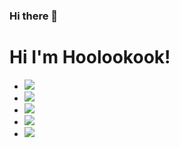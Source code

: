 ### Hi there 👋

<!--
**hoolookook/hoolookook** is a ✨ _special_ ✨ repository because its `README.md` (this file) appears on your GitHub profile.

Here are some ideas to get you started:

- 🔭 I’m currently working on ...
- 🌱 I’m currently learning ...
- 👯 I’m looking to collaborate on ...
- 🤔 I’m looking for help with ...
- 💬 Ask me about ...
- 📫 How to reach me: ...
- 😄 Pronouns: ...
- ⚡ Fun fact: ...
-->
<!--
<img src="https://img.shields.io/badge/이름-색상코드?style=flat-square&logo=로고명&logoColor=로고색"/>
<img src="https://img.shields.io/badge/이름-색상코드?style=flat-square&logo=로고명&logoColor=로고색"/>
<img src="https://img.shields.io/badge/이름-색상코드?style=flat-square&logo=로고명&logoColor=로고색"/>
<img src="https://img.shields.io/badge/이름-색상코드?style=flat-square&logo=로고명&logoColor=로고색"/>
<img src="https://img.shields.io/badge/이름-색상코드?style=flat-square&logo=로고명&logoColor=로고색"/>



<img src="https://img.shields.io/badge/Firebase-FFCA28?style=flat-square&logo=firebase&logoColor=white"/>
-->
<h1>Hi I'm Hoolookook!</h1>

<div>
  <ul>
    <li><img src="https://img.shields.io/badge/HTML5-E34F26?style=flat-square&logo=HTML5&logoColor=white"/></li>
    <li><img src="https://img.shields.io/badge/CSS3-1572B6?style=flat-square&logo=CSS3&logoColor=white"/></li>
    <li><img src="https://img.shields.io/badge/JavaScript-F7DF1E?style=flat-square&logo=JavaScript&logoColor=white"/></li>
    <li><img src="https://img.shields.io/badge/jQuery-0769AD?style=flat-square&logo=jQuery&logoColor=white"/></li>
    <li><img src="https://img.shields.io/badge/gulp-CF4647?style=flat-square&logo=gulp&logoColor=white"/></li>
  </ul>
</div>


